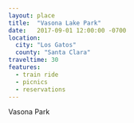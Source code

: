 ```yaml
---
layout: place
title:  "Vasona Lake Park"
date:   2017-09-01 12:00:00 -0700
location:
  city: "Los Gatos"
  county: "Santa Clara"
traveltime: 30
features: 
  - train ride
  - picnics
  - reservations
---
```


Vasona Park